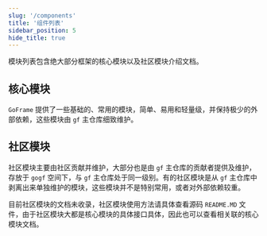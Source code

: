 ```yaml
---
slug: '/components'
title: '组件列表'
sidebar_position: 5
hide_title: true
---
```


模块列表包含绝大部分框架的核心模块以及社区模块介绍文档。

## 核心模块

`GoFrame` 提供了一些基础的、常用的模块，简单、易用和轻量级，并保持极少的外部依赖，这些模块由 `gf` 主仓库细致维护。

## 社区模块

社区模块主要由社区贡献并维护，大部分也是由 `gf` 主仓库的贡献者提供及维护，存放于 `gogf` 空间下，与 `gf` 主仓库处于同一级别。有的社区模块是从 `gf` 主仓库中剥离出来单独维护的模块，这些模块并不是特别常用，或者对外部依赖较重。

目前社区模块的文档未收录，社区模块使用方法请具体查看源码 `README.MD` 文件，由于社区模块大都是核心模块的具体接口具体，因此也可以查看相关联的核心模块文档。

    